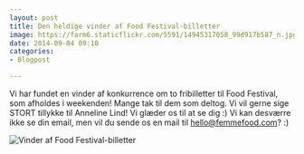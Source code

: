 ```yaml
---
layout: post
title: Den heldige vinder af Food Festival-billetter
image: https://farm6.staticflickr.com/5591/14945317058_99d917b587_n.jpg
date: 2014-09-04 09:10
categories:
- Blogpost

---
```

Vi har fundet en vinder af konkurrence om to fribilletter til Food Festival, som afholdes i weekenden! Mange tak til dem som deltog. Vi vil gerne sige STORT tillykke til Anneline Lind! Vi glæder os til at se dig :) Vi kan desværre ikke se din email, men vil du sende os en mail til hello@femmefood.com? :)

![Vinder af Food Festival-billetter](https://farm6.staticflickr.com/5591/14945317058_99d917b587_z.jpg) 








